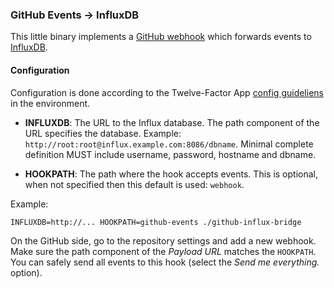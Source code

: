 ### GitHub Events -> InfluxDB

This little binary implements a [GitHub webhook][webhook] which forwards
events to [InfluxDB][influx].


#### Configuration

Configuration is done according to the Twelve-Factor App [config
guideliens][12factor-config] in the environment.

 - **INFLUXDB**: The URL to the Influx database. The path component of the URL
   specifies the database. Example: `http://root:root@influx.example.com:8086/dbname`.
   Minimal complete definition MUST include username, password, hostname and
   dbname.

 - **HOOKPATH**: The path where the hook accepts events. This is optional,
   when not specified then this default is used: `webhook`.


Example:

```shell
INFLUXDB=http://... HOOKPATH=github-events ./github-influx-bridge
```

On the GitHub side, go to the repository settings and add a new webhook. Make
sure the path component of the *Payload URL* matches the `HOOKPATH`. You can
safely send all events to this hook (select the *Send me everything.* option).


[webhook]: https://developer.github.com/webhooks/
[influx]: http://influxdb.com/
[12factor-config]: http://12factor.net/config
